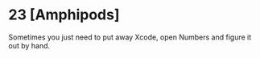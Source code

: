 # 23 [Amphipods] 

Sometimes you just need to put away Xcode, open Numbers and figure it out by
hand.
